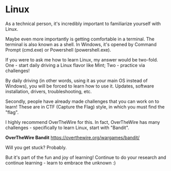 # Linux
As a technical person, it's incredibly important to familiarize yourself with Linux.

Maybe even more importantly is getting comfortable in a terminal.  The terminal is also known as a shell.  In Windows, it's opened by Command Prompt (cmd.exe) or Powershell (powershell.exe).

If you were to ask me how to learn Linux, my answer would be two-fold.  One - start daily driving a Linux flavor like Mint; Two - practice via challenges!

By daily driving (in other words, using it as your main OS instead of Windows), you will be forced to learn how to use it.  Updates, software installation, drivers, troubleshooting, etc.

Secondly, people have already made challenges that you can work on to learn!  These are in CTF (Capture the Flag) style, in which you must find the "flag".

I highly recommend OverTheWire for this.  In fact, OverTheWire has many challenges - specifically to learn Linux, start with "Bandit".

**OverTheWire Bandit**
https://overthewire.org/wargames/bandit/

Will you get stuck?  Probably.

But it's part of the fun and joy of learning!  Continue to do your research and continue learning - learn to embrace the unknown :)